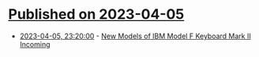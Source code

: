 # [Published on 2023-04-05](index.md)

* [2023-04-05, 23:20:00](https://hardware.slashdot.org/story/23/04/05/2039244/new-models-of-ibm-model-f-keyboard-mark-ii-incoming?utm_source=rss1.0mainlinkanon&utm_medium=feed) - [New Models of IBM Model F Keyboard Mark II Incoming](https://hardware.slashdot.org/story/23/04/05/2039244/new-models-of-ibm-model-f-keyboard-mark-ii-incoming?utm_source=rss1.0mainlinkanon&utm_medium=feed)
